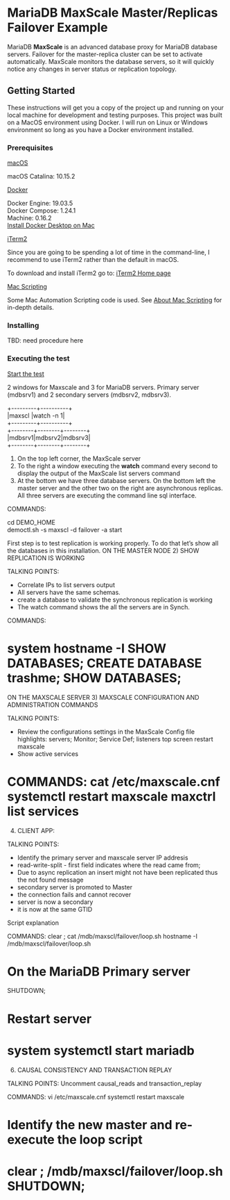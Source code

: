 # MariaDB MaxScale Master/Replicas Failover Example

MariaDB __MaxScale__ is an advanced database proxy for MariaDB database servers. Failover for the master-replica cluster can
be set to activate automatically. MaxScale monitors the database servers, so it will quickly notice any changes in server
status or replication topology.

## Getting Started 

These instructions will get you a copy of the project up and running on your local machine for development and testing purposes.
This project was built on a MacOS environment using Docker. I will run on Linux or Windows environment so long as you have
a Docker environment installed.

### Prerequisites

<ins>macOS</ins>

macOS Catalina: 10.15.2

<ins>Docker</ins>

Docker Engine: 19.03.5<br>
Docker Compose: 1.24.1<br>
Machine: 0.16.2<br>
[Install Docker Desktop on Mac](https://docs.docker.com/docker-for-mac/install/)

<ins>iTerm2</ins>

Since you are going to be spending a lot of time in the command-line, I recommend to use iTerm2 rather than the default in macOS.

To download and install iTerm2 go to: [iTerm2 Home page](https://www.iterm2.com/index.html)

<ins>Mac Scripting</ins>

Some Mac Automation Scripting code is used. See [About Mac Scripting](https://developer.apple.com/library/archive/documentation/LanguagesUtilities/Conceptual/MacAutomationScriptingGuide/index.html#//apple_ref/doc/uid/TP40016239-CH56-SW1) for in-depth details.

### Installing 

TBD: need procedure here

### Executing the test

<ins>Start the test</ins>

2 windows for Maxscale and 3 for MariaDB servers. Primary server (mdbsrv1) and 2 secondary servers (mdbsrv2, mdbsrv3).

+---------+----------+<br>
|maxscl   |watch -n 1|<br>
+---------+----------+<br>
+--------+--------+--------+<br>
|mdbsrv1|mdbsrv2|mdbsrv3|<br>
+--------+--------+--------+<br>

1) On the top left corner, the MaxScale server
2) To the right a window executing the __watch__ command every second to display the output of the MaxScale list servers command
3) At the bottom we have three database servers. On the bottom left the master server and the other two on the right are asynchronous replicas. All three servers are executing the command line sql interface.


COMMANDS:

cd DEMO_HOME<br>
democtl.sh -s maxscl -d failover -a start 


First step is to test replication is working properly. To do that let’s show all the databases in this installation.
ON THE MASTER NODE
2) SHOW REPLICATION IS WORKING

TALKING POINTS:
+ Correlate IPs to list servers output
+ All servers have the same schemas.
+ create a database to validate the synchronous replication is working
+ The watch command shows the all the servers are in Synch.

COMMANDS:

 system hostname -I
 SHOW DATABASES;
 CREATE DATABASE trashme;
 SHOW DATABASES;
===============================================================================
ON THE MAXSCALE SERVER
3) MAXSCALE CONFIGURATION AND ADMINISTRATION COMMANDS

TALKING POINTS:

+ Review the configurations settings in the MaxScale 
  Config file highlights: servers; Monitor; Service Def; listeners
top screen restart maxscale
+ Show active services

COMMANDS:
 cat /etc/maxscale.cnf           
 systemctl restart maxscale
 maxctrl list services
===============================================================================
4) CLIENT APP:

TALKING POINTS:
  + Identify the primary server and maxscale server IP addresis
  + read-write-split - first field indicates where the read came from; 
  + Due to async replication an insert might not have been replicated thus the not found message
  + secondary server is promoted to Master
  + the connection fails and cannot recover
  + server is now a secondary
  + it is now at the same GTID

Script explanation

COMMANDS:
 clear ; cat /mdb/maxscl/failover/loop.sh
 hostname -I
 /mdb/maxscl/failover/loop.sh

# On the MariaDB Primary server
 SHUTDOWN;

# Restart server
 system systemctl start mariadb
===============================================================================
6) CAUSAL CONSISTENCY AND TRANSACTION REPLAY

TALKING POINTS:
Uncomment causal_reads and transaction_replay

COMMANDS:
 vi /etc/maxscale.cnf
 systemctl restart maxscale

# Identify the new master and re-execute the loop script

 clear ; /mdb/maxscl/failover/loop.sh
 SHUTDOWN;
===============================================================================
